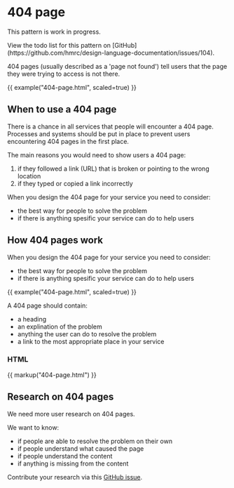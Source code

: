 # 404 page

<div class="alert alert--info">

<p class="alert__message">This pattern is work in progress.</p>
<p class="alert__message">View the todo list for this pattern on [GitHub](https://github.com/hmrc/design-language-documentation/issues/104).</p>

</div>

404 pages (usually described as a 'page not found') tell users that the page they were trying to access is not there.

{{ example("404-page.html", scaled=true) }}

## When to use a 404 page

There is a chance in all services that people will encounter a 404 page. 
Processes and systems should be put in place to prevent users encountering 404 pages in the first place.

The main reasons you would need to show users a 404 page:

1. if they followed a link (URL) that is broken or pointing to the wrong location
3. if they typed or copied a link incorrectly

When you design the 404 page for your service you need to consider:

- the best way for people to solve the problem
- if there is anything spesific your service can do to help users

## How 404 pages work

When you design the 404 page for your service you need to consider:

- the best way for people to solve the problem
- if there is anything spesific your service can do to help users

{{ example("404-page.html", scaled=true) }}

A 404 page should contain:

- a heading
- an explination of the problem 
- anything the user can do to resolve the problem
- a link to the most appropriate place in your service 

### HTML
{{ markup("404-page.html") }}

## Research on 404 pages

We need more user research on 404 pages. 

We want to know:

- if people are able to resolve the problem on their own
- if people understand what caused the page
- if people understand the content 
- if anything is missing from the content

Contribute your research via this [GitHub issue](https://github.com/hmrc/design-patterns/issues/104).


